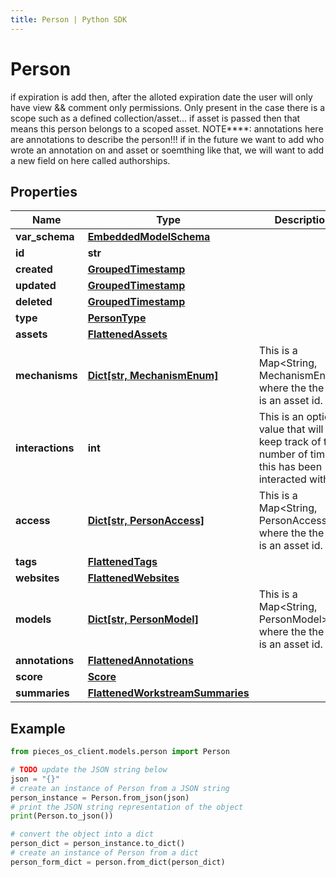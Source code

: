 ```yaml
---
title: Person | Python SDK
---
```


# Person

if expiration is add then, after the alloted expiration date the user will only have view && comment only permissions. Only present in the case there is a scope such as a defined collection/asset...  if asset is passed then that means this person belongs to a scoped asset.  NOTE****: annotations here are annotations to describe the person!!! if in the future we want to add who wrote an annotation on and asset or soemthing like that, we will want to add a new field on here called authorships.

## Properties

Name | Type | Description | Notes
------------ | ------------- | ------------- | -------------
**var_schema** | [**EmbeddedModelSchema**](EmbeddedModelSchema) |  | [optional] 
**id** | **str** |  | 
**created** | [**GroupedTimestamp**](GroupedTimestamp) |  | 
**updated** | [**GroupedTimestamp**](GroupedTimestamp) |  | 
**deleted** | [**GroupedTimestamp**](GroupedTimestamp) |  | [optional] 
**type** | [**PersonType**](PersonType) |  | 
**assets** | [**FlattenedAssets**](FlattenedAssets) |  | [optional] 
**mechanisms** | [**Dict[str, MechanismEnum]**](MechanismEnum) | This is a Map&lt;String, MechanismEnum&gt; where the the key is an asset id. | [optional] 
**interactions** | **int** | This is an optional value that will keep track of the number of times this has been interacted with. | [optional] 
**access** | [**Dict[str, PersonAccess]**](PersonAccess) | This is a Map&lt;String, PersonAccess&gt; where the the key is an asset id. | [optional] 
**tags** | [**FlattenedTags**](FlattenedTags) |  | [optional] 
**websites** | [**FlattenedWebsites**](FlattenedWebsites) |  | [optional] 
**models** | [**Dict[str, PersonModel]**](PersonModel) | This is a Map&lt;String, PersonModel&gt;, where the the key is an asset id. | [optional] 
**annotations** | [**FlattenedAnnotations**](FlattenedAnnotations) |  | [optional] 
**score** | [**Score**](Score) |  | [optional] 
**summaries** | [**FlattenedWorkstreamSummaries**](FlattenedWorkstreamSummaries) |  | [optional] 

## Example

```python
from pieces_os_client.models.person import Person

# TODO update the JSON string below
json = "{}"
# create an instance of Person from a JSON string
person_instance = Person.from_json(json)
# print the JSON string representation of the object
print(Person.to_json())

# convert the object into a dict
person_dict = person_instance.to_dict()
# create an instance of Person from a dict
person_form_dict = person.from_dict(person_dict)
```


